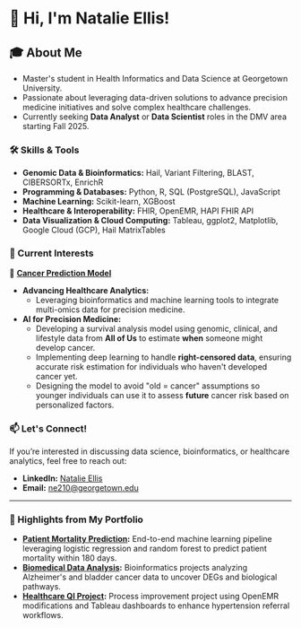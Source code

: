 # 👋 Hi, I'm Natalie Ellis!  

## 🎓 About Me  
- Master's student in Health Informatics and Data Science at Georgetown University.  
- Passionate about leveraging data-driven solutions to advance precision medicine initiatives and solve complex healthcare challenges.  
- Currently seeking **Data Analyst** or **Data Scientist** roles in the DMV area starting Fall 2025.  

### 🛠️ Skills & Tools  
- **Genomic Data & Bioinformatics:** Hail, Variant Filtering, BLAST, CIBERSORTx, EnrichR
- **Programming & Databases:** Python, R, SQL (PostgreSQL), JavaScript
- **Machine Learning:** Scikit-learn, XGBoost
- **Healthcare & Interoperability:** FHIR, OpenEMR, HAPI FHIR API
- **Data Visualization & Cloud Computing:** Tableau, ggplot2, Matplotlib, Google Cloud (GCP), Hail MatrixTables

### 🌟 Current Interests  
🔗 **[Cancer Prediction Model](https://github.com/natalierellis/CancerRiskPrediction)**  
- **Advancing Healthcare Analytics:**  
  - Leveraging bioinformatics and machine learning tools to integrate multi-omics data for precision medicine.  
- **AI for Precision Medicine:**  
  - Developing a survival analysis model using genomic, clinical, and lifestyle data from **All of Us** to estimate **when** someone might develop cancer.  
  - Implementing deep learning to handle **right-censored data**, ensuring accurate risk estimation for individuals who haven't developed cancer yet.  
  - Designing the model to avoid "old = cancer" assumptions so younger individuals can use it to assess **future** cancer risk based on personalized factors.  


### 📫 Let's Connect!  
If you’re interested in discussing data science, bioinformatics, or healthcare analytics, feel free to reach out:  
- **LinkedIn:** [Natalie Ellis](https://linkedin.com/in/natalie-ellis2023)  
- **Email:** ne210@georgetown.edu  

---  
### 🚀 Highlights from My Portfolio  
- **[Patient Mortality Prediction](https://github.com/natalierellis/HIDS-Portfolio/tree/main/Patient_Mortality_Prediction):** End-to-end machine learning pipeline leveraging logistic regression and random forest to predict patient mortality within 180 days.  
- **[Biomedical Data Analysis](https://github.com/natalierellis/HIDS-Portfolio/tree/main/Comparative_Genomics_Pipelines):** Bioinformatics projects analyzing Alzheimer's and bladder cancer data to uncover DEGs and biological pathways.  
- **[Healthcare QI Project](https://github.com/natalierellis/HIDS-Portfolio/tree/main/Healthcare_QI_Project):** Process improvement project using OpenEMR modifications and Tableau dashboards to enhance hypertension referral workflows.

